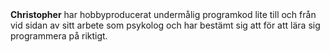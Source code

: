 <div class="byLineTextBox">
    <strong>Christopher</strong> har hobbyproducerat undermålig programkod lite till och från vid sidan av sitt arbete som psykolog och har bestämt sig att för att lära sig programmera på riktigt.
</div>
